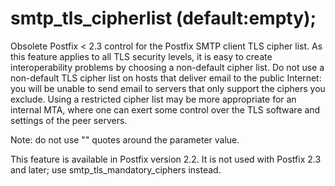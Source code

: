 # smtp_tls_cipherlist (default:empty); 

 Obsolete Postfix &lt; 2.3 control for the Postfix SMTP client TLS
cipher list. As this feature applies to all TLS security levels, it is easy
to create interoperability problems by choosing a non-default cipher
list. Do not use a non-default TLS cipher list on hosts that deliver email
to the public Internet: you will be unable to send email to servers that
only support the ciphers you exclude. Using a restricted cipher list
may be more appropriate for an internal MTA, where one can exert some
control over the TLS software and settings of the peer servers. 

 Note: do not use "" quotes around the parameter value. 

 This feature is available in Postfix version 2.2. It is not used with
Postfix 2.3 and later; use smtp_tls_mandatory_ciphers instead. 


